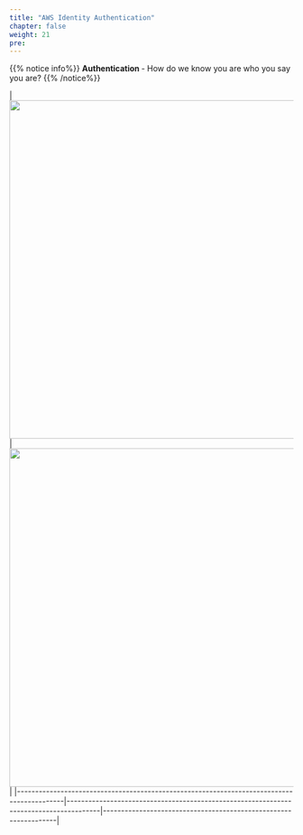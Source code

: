 ```yaml
---
title: "AWS Identity Authentication"
chapter: false
weight: 21
pre: 
---
```


{{% notice info%}}
<b> Authentication </b> -  How do we know you are who you say you are?
{{% /notice%}}


| <img src='/images/management_control.PNG' width='600px'>                 | <img src='/images/api_access.PNG' width='600px'>            | 
|-------------------------------------------------------------------------------------------|---------------------------------------------------------------------------------------|-----------------------------------------------------------------|

